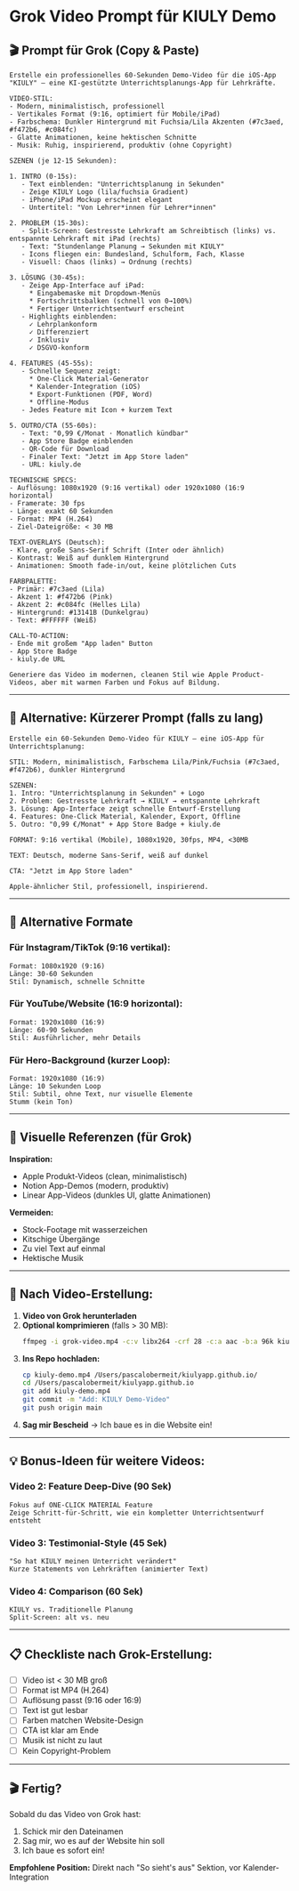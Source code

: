 # Grok Video Prompt für KIULY Demo

## 🎬 Prompt für Grok (Copy & Paste)

```
Erstelle ein professionelles 60-Sekunden Demo-Video für die iOS-App "KIULY" – eine KI-gestützte Unterrichtsplanungs-App für Lehrkräfte.

VIDEO-STIL:
- Modern, minimalistisch, professionell
- Vertikales Format (9:16, optimiert für Mobile/iPad)
- Farbschema: Dunkler Hintergrund mit Fuchsia/Lila Akzenten (#7c3aed, #f472b6, #c084fc)
- Glatte Animationen, keine hektischen Schnitte
- Musik: Ruhig, inspirierend, produktiv (ohne Copyright)

SZENEN (je 12-15 Sekunden):

1. INTRO (0-15s):
   - Text einblenden: "Unterrichtsplanung in Sekunden"
   - Zeige KIULY Logo (lila/fuchsia Gradient)
   - iPhone/iPad Mockup erscheint elegant
   - Untertitel: "Von Lehrer*innen für Lehrer*innen"

2. PROBLEM (15-30s):
   - Split-Screen: Gestresste Lehrkraft am Schreibtisch (links) vs. entspannte Lehrkraft mit iPad (rechts)
   - Text: "Stundenlange Planung → Sekunden mit KIULY"
   - Icons fliegen ein: Bundesland, Schulform, Fach, Klasse
   - Visuell: Chaos (links) → Ordnung (rechts)

3. LÖSUNG (30-45s):
   - Zeige App-Interface auf iPad:
     * Eingabemaske mit Dropdown-Menüs
     * Fortschrittsbalken (schnell von 0→100%)
     * Fertiger Unterrichtsentwurf erscheint
   - Highlights einblenden:
     ✓ Lehrplankonform
     ✓ Differenziert
     ✓ Inklusiv
     ✓ DSGVO-konform

4. FEATURES (45-55s):
   - Schnelle Sequenz zeigt:
     * One-Click Material-Generator
     * Kalender-Integration (iOS)
     * Export-Funktionen (PDF, Word)
     * Offline-Modus
   - Jedes Feature mit Icon + kurzem Text

5. OUTRO/CTA (55-60s):
   - Text: "0,99 €/Monat · Monatlich kündbar"
   - App Store Badge einblenden
   - QR-Code für Download
   - Finaler Text: "Jetzt im App Store laden"
   - URL: kiuly.de

TECHNISCHE SPECS:
- Auflösung: 1080x1920 (9:16 vertikal) oder 1920x1080 (16:9 horizontal)
- Framerate: 30 fps
- Länge: exakt 60 Sekunden
- Format: MP4 (H.264)
- Ziel-Dateigröße: < 30 MB

TEXT-OVERLAYS (Deutsch):
- Klare, große Sans-Serif Schrift (Inter oder ähnlich)
- Kontrast: Weiß auf dunklem Hintergrund
- Animationen: Smooth fade-in/out, keine plötzlichen Cuts

FARBPALETTE:
- Primär: #7c3aed (Lila)
- Akzent 1: #f472b6 (Pink)
- Akzent 2: #c084fc (Helles Lila)
- Hintergrund: #13141B (Dunkelgrau)
- Text: #FFFFFF (Weiß)

CALL-TO-ACTION:
- Ende mit großem "App laden" Button
- App Store Badge
- kiuly.de URL

Generiere das Video im modernen, cleanen Stil wie Apple Product-Videos, aber mit warmen Farben und Fokus auf Bildung.
```

---

## 🎯 Alternative: Kürzerer Prompt (falls zu lang)

```
Erstelle ein 60-Sekunden Demo-Video für KIULY – eine iOS-App für Unterrichtsplanung:

STIL: Modern, minimalistisch, Farbschema Lila/Pink/Fuchsia (#7c3aed, #f472b6), dunkler Hintergrund

SZENEN:
1. Intro: "Unterrichtsplanung in Sekunden" + Logo
2. Problem: Gestresste Lehrkraft → KIULY → entspannte Lehrkraft
3. Lösung: App-Interface zeigt schnelle Entwurf-Erstellung
4. Features: One-Click Material, Kalender, Export, Offline
5. Outro: "0,99 €/Monat" + App Store Badge + kiuly.de

FORMAT: 9:16 vertikal (Mobile), 1080x1920, 30fps, MP4, <30MB

TEXT: Deutsch, moderne Sans-Serif, weiß auf dunkel

CTA: "Jetzt im App Store laden"

Apple-ähnlicher Stil, professionell, inspirierend.
```

---

## 📱 Alternative Formate

### **Für Instagram/TikTok (9:16 vertikal):**
```
Format: 1080x1920 (9:16)
Länge: 30-60 Sekunden
Stil: Dynamisch, schnelle Schnitte
```

### **Für YouTube/Website (16:9 horizontal):**
```
Format: 1920x1080 (16:9)
Länge: 60-90 Sekunden
Stil: Ausführlicher, mehr Details
```

### **Für Hero-Background (kurzer Loop):**
```
Format: 1920x1080 (16:9)
Länge: 10 Sekunden Loop
Stil: Subtil, ohne Text, nur visuelle Elemente
Stumm (kein Ton)
```

---

## 🎨 Visuelle Referenzen (für Grok)

**Inspiration:**
- Apple Produkt-Videos (clean, minimalistisch)
- Notion App-Demos (modern, produktiv)
- Linear App-Videos (dunkles UI, glatte Animationen)

**Vermeiden:**
- Stock-Footage mit wasserzeichen
- Kitschige Übergänge
- Zu viel Text auf einmal
- Hektische Musik

---

## 🚀 Nach Video-Erstellung:

1. **Video von Grok herunterladen**
2. **Optional komprimieren** (falls > 30 MB):
   ```bash
   ffmpeg -i grok-video.mp4 -c:v libx264 -crf 28 -c:a aac -b:a 96k kiuly-demo.mp4
   ```
3. **Ins Repo hochladen:**
   ```bash
   cp kiuly-demo.mp4 /Users/pascalobermeit/kiulyapp.github.io/
   cd /Users/pascalobermeit/kiulyapp.github.io
   git add kiuly-demo.mp4
   git commit -m "Add: KIULY Demo-Video"
   git push origin main
   ```
4. **Sag mir Bescheid** → Ich baue es in die Website ein!

---

## 💡 Bonus-Ideen für weitere Videos:

### **Video 2: Feature Deep-Dive (90 Sek)**
```
Fokus auf ONE-CLICK MATERIAL Feature
Zeige Schritt-für-Schritt, wie ein kompletter Unterrichtsentwurf entsteht
```

### **Video 3: Testimonial-Style (45 Sek)**
```
"So hat KIULY meinen Unterricht verändert"
Kurze Statements von Lehrkräften (animierter Text)
```

### **Video 4: Comparison (60 Sek)**
```
KIULY vs. Traditionelle Planung
Split-Screen: alt vs. neu
```

---

## 📋 Checkliste nach Grok-Erstellung:

- [ ] Video ist < 30 MB groß
- [ ] Format ist MP4 (H.264)
- [ ] Auflösung passt (9:16 oder 16:9)
- [ ] Text ist gut lesbar
- [ ] Farben matchen Website-Design
- [ ] CTA ist klar am Ende
- [ ] Musik ist nicht zu laut
- [ ] Kein Copyright-Problem

---

## 🎬 Fertig?

Sobald du das Video von Grok hast:
1. Schick mir den Dateinamen
2. Sag mir, wo es auf der Website hin soll
3. Ich baue es sofort ein!

**Empfohlene Position:** Direkt nach "So sieht's aus" Sektion, vor Kalender-Integration


